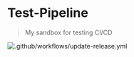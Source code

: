# Test-Pipeline
> My sandbox for testing CI/CD

![.github/workflows/update-release.yml](https://github.com/acsetter/test-pipeline/actions/workflows/update-release.yml/badge.svg)